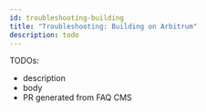 ```yaml
---
id: troubleshooting-building
title: "Troubleshooting: Building on Arbitrum"
description: todo
---
```


TODOs:
 - description
 - body
 - PR generated from FAQ CMS